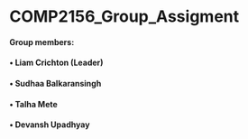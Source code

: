 
# COMP2156_Group_Assigment
#### Group members:

#### • Liam Crichton (Leader)

#### • Sudhaa Balkaransingh

#### • Talha Mete

#### • Devansh Upadhyay

